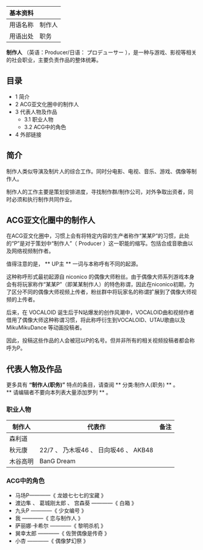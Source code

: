 |  **基本资料**  ||
|---|---|
|用语名称  |  制作人   |
|用语出处  |  职务   |
  
**制作人** （英语：Producer/日语：  プロデューサー  ），是一种与游戏、影视等相关的社会职业，主要负责作品的整体统筹。

##  目录

  * 1  简介 
  * 2  ACG亚文化圈中的制作人 
  * 3  代表人物及作品 
    * 3.1  职业人物 
    * 3.2  ACG中的角色 
  * 4  外部链接 

##  简介

制作人类似导演及制片人的综合工作。同时分电影、电视、音乐、游戏、偶像等制作人。

制作人的工作主要是策划安排进度，寻找制作群/制作公司，对外争取出资者，同时必须和执行制作共同作业。

##  ACG亚文化圈中的制作人

在ACG亚文化圈中，习惯上会有将特定内容的生产者称作“某某P”的习惯，此处的“P”是对于策划中“制作人”（  Producer
）这一职能的缩写。包括合成音歌曲以及网络视频制作者。

值得注意的是， ** UP主  ** 一词与本称呼有不同的起源。

这种称呼形式最初起源自  niconico
的偶像大师粉丝。由于偶像大师系列游戏本身会有将玩家称作“某某P”（即某某制作人）的特色称谓，因此在niconico初期，为了区分不同的偶像大师视频上传者，粉丝群中将玩家名的称谓扩展到了偶像大师视频的上传者。

后来，在  VOCALOID
诞生后于N站爆发的创作风潮中，VOCALOID曲和视频作者借用了偶像大师这种称谓习惯，将此称呼衍生到VOCALOID、UTAU歌曲以及
MikuMikuDance  等动画投稿者。

因此，投稿这些作品的人会被冠以P的名号。但并非所有的相关视频投稿者都会称呼为P。

##  代表人物及作品

更多具有 **“制作人(职务)”** 特点的条目，请查阅 ** 分类:制作人(职务)  ** 。  
** 请编辑者不要向本列表大量添加罗列  ** 。

###  职业人物

|  制作人  |  代表作  |  备注   
---|---|---  
森利道  |  |   
秋元康  |  22/7  、  乃木坂46  、  日向坂46  、  AKB48  |   
木谷高明  |  BanG Dream  |   
  
###  ACG中的角色

  * 马场P————《  龙娘七七七的宝藏  》 
  * 渡边隼  、  葛城刚太郎  、  宫森葵  ————《  白箱  》 
  * 九头P  ————《  少女编号  》 
  * 我  ————《  恋与制作人  》 
  * 萨丽娜·卡希尔  ————《  黎明杀机  》 
  * 巽幸太郎  ————《  佐贺偶像是传奇  》 
  * 小杏  ————《  偶像梦幻祭  》 